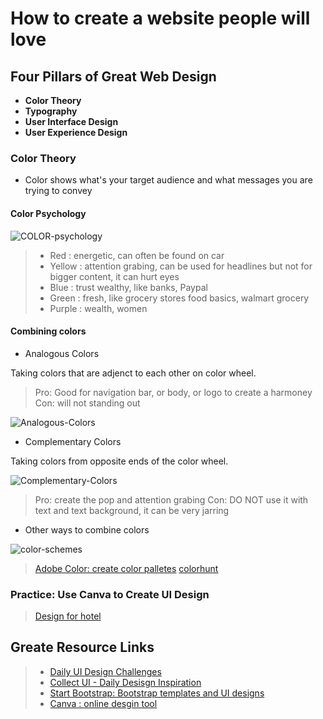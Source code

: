 # How to create a website people will love

## Four Pillars of Great Web Design

- **Color Theory**
- **Typography**
- **User Interface Design**
- **User Experience Design**


### Color Theory

- Color shows what's your target audience and what messages you are trying to convey

#### Color Psychology

![COLOR-psychology](https://user-images.githubusercontent.com/103771536/169718664-f8a2d7c1-b069-4e7a-9c10-b02247311de3.png)

> - Red : energetic, can often be found on car
> - Yellow : attention grabing, can be used for headlines but not for bigger content, it can hurt eyes
> - Blue : trust wealthy, like banks, Paypal
> - Green : fresh, like grocery stores food basics, walmart grocery
> - Purple : wealth, women

#### Combining colors

- Analogous Colors

Taking colors that are adjenct to each other on color wheel.

> Pro: Good for navigation bar, or body, or logo to create a harmoney
> Con: will not standing out


![Analogous-Colors](https://cdn.homedit.com/wp-content/uploads/2015/03/analogous-color-scheme-wheel.jpg)

- Complementary Colors

Taking colors from opposite ends of the color wheel.

![Complementary-Colors](http://1.bp.blogspot.com/-gbDLmkZqq6c/VnQ6wF8L4TI/AAAAAAAAEDo/FHR_d4IXQZQ/s1600/Complementary-wheel-for-blog.jpg)

> Pro: create the pop and attention grabing
> Con:  DO NOT use it with text and text background, it can be very jarring

- Other ways to combine colors

![color-schemes](https://thumbs.dreamstime.com/z/color-wheel-schemes-types-complementary-worksheet-education-217672525.jpg)

> [Adobe Color: create color palletes](https://color.adobe.com/create/color-wheel)
> [colorhunt](https://colorhunt.co/)

### Practice: Use Canva to Create UI Design

> [Design for hotel](https://www.canva.com/design/DAFA9-omLkw/t8VQ4AuBmKOtCO5fnvC1Mw/view?website#2:a-hotel)



## Greate Resource Links

> - [Daily UI Design Challenges](https://www.dailyui.co)
> - [Collect UI - Daily Desisgn Inspiration](https://collectui.com)
> - [Start Bootstrap: Bootstrap templates and UI designs](https://startbootstrap.com)
> - [Canva : online desgin tool](https://www.canva.com)
